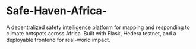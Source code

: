 # Safe-Haven-Africa-
A decentralized safety intelligence platform for mapping and responding to climate hotspots across Africa. Built with Flask, Hedera testnet, and a deployable frontend for real-world impact.
